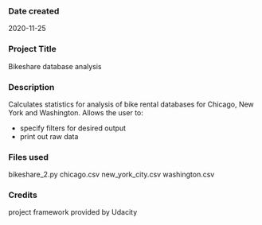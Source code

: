 ### Date created
2020-11-25

### Project Title
Bikeshare database analysis

### Description
Calculates statistics for analysis of bike rental databases for Chicago, New York and Washington.
Allows the user to:
- specify filters for desired output
- print out raw data


### Files used
bikeshare_2.py
chicago.csv
new_york_city.csv
washington.csv

### Credits
project framework provided by Udacity
